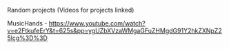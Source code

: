 Random projects (Videos for projects linked)

MusicHands - https://www.youtube.com/watch?v=e2FtkufeErY&t=625s&pp=ygUZbXVzaWMgaGFuZHMgdG91Y2hkZXNpZ25lcg%3D%3D
